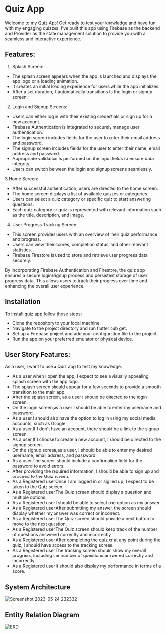 # Quiz App

Welcome to my Quiz App! Get ready to test your knowledge and have fun with my engaging quizzes. I've built this app using Firebase as the backend and Provider as the state management solution to provide you with a seamless and interactive experience.

## Features:

1. Splash Screen:

* The splash screen appears when the app is launched and displays the app logo or a loading animation.
* It creates an initial loading experience for users while the app initializes.
* After a set duration, it automatically transitions to the login or signup screen.
2. Login and Signup Screens:

* Users can either log in with their existing credentials or sign up for a new account.
* Firebase Authentication is integrated to securely manage user authentication.
* The login screen includes fields for the user to enter their email address and password.
* The signup screen includes fields for the user to enter their name, email address and  password.
* Appropriate validation is performed on the input fields to ensure data integrity.
* Users can switch between the login and signup screens seamlessly.

3.Home Screen:
* After successful authentication, users are directed to the home screen.
* The home screen displays a list of available quizzes or categories.
* Users can select a quiz category or specific quiz to start answering questions.
* Each quiz category or quiz is represented with relevant information such as the title, description, and image.

4. User Progress Tracking Screen:
* This screen provides users with an overview of their quiz performance and progress.
* Users can view their scores, completion status, and other relevant statistics.
* Firebase Firestore is used to store and retrieve user progress data securely.

By incorporating Firebase Authentication and Firestore, the quiz app ensures a secure login/signup process and persistent storage of user progress data. This allows users to track their progress over time and enhancing the overall user experience.

## Installation
To install quiz app,follow these steps:

* Clone the repository to your local machine.
* Navigate to the project directory and run flutter pub get.
* Set up a Firebase project and add your configuration file to the project.
* Run the app on your preferred emulator or physical device.

## User Story Features:
As a user, I want to use a Quiz app to test my knowledge.
* As a user,when i open the app, I expect to see a visually appealing splash screen with the app logo.
* The splash screen should appear for a few seconds to provide a smooth transition to the main app.
* After the splash screen, as a user i should be directed to the login screen.
* On the login screen,as a user I should be able to enter my username and password.
* As a user,I should also have the option to log in using my social media accounts, such as Google 
* As a user,If I don't have an account, there should be a link to the signup screen.
* As a user,If I choose to create a new account, I should be directed to the signup screen.
* On the signup screen,as a user, I should be able to enter my desired username, email address, and password.
* As a user,The screen should include a confirmation field for the password to avoid errors.
* After providing the required information, I should be able to sign up and proceed to the Quiz screen.
* As a Registered user,Once I am logged in or signed up, I expect to be taken to the Quiz screen.
* As a Registered user,The Quiz screen should display a question and multiple options.
* As a Registered user,I should be able to select one option as my answer.
* As a Registered user,After submitting my answer, the screen should display whether my answer was correct or incorrect.
* As a Registered user,The Quiz screen should provide a next button to move to the next question.
* As a Registered user,The Quiz screen should keep track of the number of questions answered correctly and incorrectly.
* As a Registered user,After completing the quiz or at any point during the quiz, I should have access to the tracking screen.
* As a Registered user,The tracking screen should show my overall progress, including the number of questions answered correctly and incorrectly.
* As a Registered user,It should also display my performance in terms of a score.
## System Architecture
![Screenshot 2023-05-24 232332](https://github.com/hamxamehboob/Quiz-App/assets/97390895/0c98097c-9bc3-4a86-82de-d5a6d5c3c855)

## Entity Relation Diagram
![ERD](https://github.com/hamxamehboob/Quiz-App/assets/97390895/50b1ab9e-b165-4f11-8593-fce0f56ab9d7)


